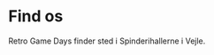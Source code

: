 <!-- BEGIN ARISE ------------------------------
Title:: "Tilmelding"

Author:: "Retro Game Days"
Description:: "Find os"
Language:: "dk"
Thumbnail:: "thumbnail.png"
Published Date:: "2025-05-02"
Modified Date:: "2025-05-02"

toc:: "false"
process_markdown:: "true"
content_header:: "false"
---- END ARISE \\ DO NOT MODIFY THIS LINE ---->

# Find os

Retro Game Days finder sted i Spinderihallerne i Vejle. 